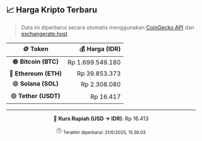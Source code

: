 

<!-- HARGA_KRIPTO -->
## 📈 Harga Kripto Terbaru

> Data ini diperbarui secara otomatis menggunakan [CoinGecko API](https://www.coingecko.com/) dan [exchangerate.host](https://exchangerate.host/)

<div align="center">

| 🪙 Token | 💰 Harga (IDR) |
|:------:|---------------:|
| 🟠 **Bitcoin (BTC)**   | Rp 1.699.549.180 |
| 🔵 **Ethereum (ETH)**  | Rp 39.853.373 |
| 🟣 **Solana (SOL)**    | Rp 2.308.080 |
| 🟢 **Tether (USDT)**   | Rp 16.417 |

---

💱 **Kurs Rupiah (USD → IDR)**: Rp 16.413

🕒 <sub>Terakhir diperbarui: 21/6/2025, 15.36.03</sub>

</div>
<!-- /HARGA_KRIPTO -->